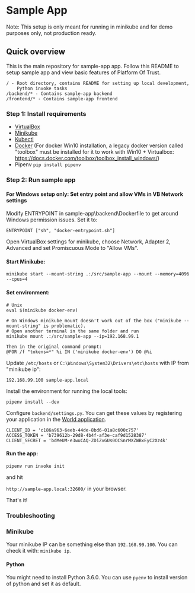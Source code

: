 # Sample App

Note: This setup is only meant for running in minikube and for demo purposes only, not production ready.

## Quick overview

This is the main repository for sample-app app.
Follow this README to setup sample app and view basic features of Platform Of Trust.

    / - Root directory, contains README for setting up local development,
        Python invoke tasks
    /backend/* - Contains sample-app backend
    /frontend/* - Contains sample-app frontend

### Step 1: Install requirements 

- [VirtualBox](https://www.virtualbox.org/wiki/Downloads)
- [Minikube](https://kubernetes.io/docs/setup/minikube/)
- [Kubectl](https://kubernetes.io/docs/tasks/tools/install-kubectl/)
- [Docker](https://docs.docker.com/get-started/)
  (For docker Win10 installation, a legacy docker version called "toolbox" must be installed for it to work with Win10 + Virtualbox:
https://docs.docker.com/toolbox/toolbox_install_windows/)
- Pipenv `pip install pipenv`

### Step 2: Run sample app

#### For Windows setup only: Set entry point and allow VMs in VB Network settings
Modify ENTRYPOINT in sample-app\backend\Dockerfile to get around Windows permission issues. Set it to:
```
ENTRYPOINT ["sh", "docker-entrypoint.sh"]
```
Open VirtualBox settings for minikube, choose Network, Adapter 2, Advanced and set Promiscuous Mode to "Allow VMs".

#### Start Minikube:
```
minikube start --mount-string .:/src/sample-app --mount --memory=4096 --cpus=4
```

#### Set environment:
```
# Unix   
eval $(minikube docker-env)

# On Windows minikube mount doesn't work out of the box ("minikube --mount-string" is problematic).
# Open another terminal in the same folder and run
minikube mount .:/src/sample-app --ip=192.168.99.1

Then in the original command prompt:
@FOR /f "tokens=*" %i IN ('minikube docker-env') DO @%i
```


Update `/etc/hosts` or `C:\Windows\System32\Drivers\etc\hosts` with IP from "minikube ip":
```
192.168.99.100 sample-app.local
```

Install the environment for running the local tools: 
```
pipenv install --dev
```

Configure `backend/settings.py`. You can get these values by registering your application in the [World application](https://world-sandbox.oftrust.net).

```
CLIENT_ID = 'c186a963-6eeb-44de-8bd6-01a8c600c757'
ACCESS_TOKEN = 'b739612b-29d8-4b4f-af3e-caf9d1528387'
CLIENT_SECRET = 'bdMeUM-e3wuCAQ-ZDiZvGUs0OCSnrMXZWBxEyC2Xz4k'
```

#### Run the app:
```
pipenv run invoke init
``` 

and hit 

`http://sample-app.local:32600/` in your browser.

That's it!

### Troubleshooting

### Minikube
Your minikube IP can be something else than `192.168.99.100`. You can check it with:
`minikube ip`.

#### Python
You might need to install Python 3.6.0. You can use `pyenv` to install version of python and set it as default.
